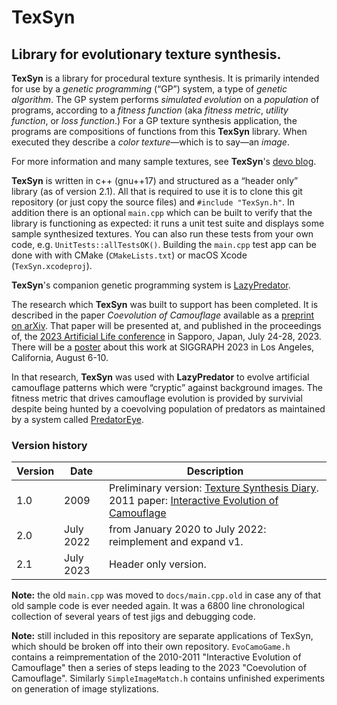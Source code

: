 # TexSyn
## Library for evolutionary texture synthesis.

**TexSyn** is a library for procedural texture synthesis. It is primarily intended for use by a _genetic programming_ (“GP”) system, a type of _genetic algorithm_. The GP system performs _simulated evolution_ on a _population_ of programs, according to a _fitness function_ (aka _fitness metric_, _utility function_, or _loss function_.) For a GP texture synthesis application, the programs are compositions of functions from this **TexSyn** library. When executed they describe a _color texture_—which is to say—an _image_.

For more information and many sample textures, see **TexSyn**'s [devo blog](https://cwreynolds.github.io/TexSyn/).

**TexSyn** is written in c++ (gnu++17) and structured as a “header only” library (as of version 2.1). All that is required to use it is to clone this git repository (or just copy the source files) and `#include "TexSyn.h"`. In addition there is an optional `main.cpp` which can be built to verify that the library is functioning as expected: it runs a unit test suite and displays some sample synthesized textures. You can also run these tests from your own code, e.g. `UnitTests::allTestsOK()`. Building the `main.cpp` test app can be done with with CMake (`CMakeLists.txt`) or macOS Xcode (`TexSyn.xcodeproj`).

**TexSyn**'s companion genetic programming system is [LazyPredator](https://github.com/cwreynolds/LazyPredator).

The research which **TexSyn** was built to support has been completed. It is described in the paper _Coevolution of Camouflage_ available as a [preprint on arXiv](https://arxiv.org/abs/2304.11793). That paper will be presented at, and published in the proceedings of, the [2023 Artificial Life conference](https://alife.org/conference/alife-2023/) in Sapporo, Japan, July 24-28, 2023. There will be a [poster](https://doi.org/10.1145/3588028.3603663) about this work at SIGGRAPH 2023 in Los Angeles, California, August 6-10.

In that research, **TexSyn** was used with **LazyPredator** to evolve artificial camouflage patterns which were “cryptic” against background images. The fitness metric that drives camouflage evolution is provided by survivial despite being hunted by a coevolving population of predators as maintained by a system called [PredatorEye](https://github.com/cwreynolds/PredatorEye).

### Version history

| Version | Date | Description |
| --- | --- | --- |
| 1.0 | 2009 | Preliminary version: [Texture Synthesis Diary](http://www.red3d.com/cwr/texsyn/diary.html). 2011 paper: [Interactive Evolution of Camouflage](https://www.red3d.com/cwr/iec/) |
| 2.0 | July 2022 | from January 2020 to July 2022: reimplement and expand v1. |
| 2.1 | July 2023 | Header only version. |

**Note:** the old `main.cpp` was moved to `docs/main.cpp.old` in case any of that old sample code is ever needed again. It was a 6800 line chronological collection of several years of test jigs and debugging code.

**Note:** still included in this repository are separate applications of TexSyn, which should be broken off into their own repository. `EvoCamoGame.h` contains a reimprementation of the 2010-2011 "Interactive Evolution of Camouflage" then a series of steps leading to the 2023 "Coevolution of Camouflage". Similarly `SimpleImageMatch.h` contains unfinished experiments on generation of image stylizations. 
